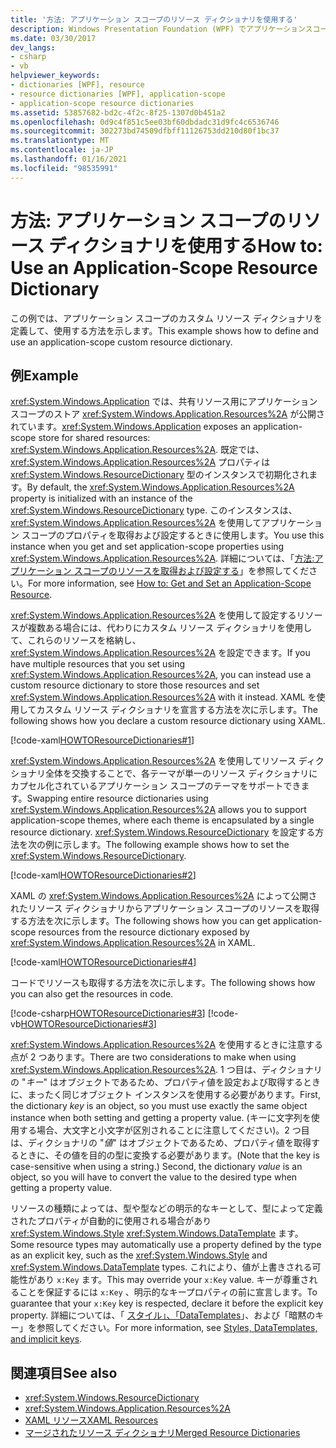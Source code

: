 ```yaml
---
title: '方法: アプリケーション スコープのリソース ディクショナリを使用する'
description: Windows Presentation Foundation (WPF) でアプリケーションスコープのカスタム リソース ディクショナリを定義して使用する方法について説明します。
ms.date: 03/30/2017
dev_langs:
- csharp
- vb
helpviewer_keywords:
- dictionaries [WPF], resource
- resource dictionaries [WPF], application-scope
- application-scope resource dictionaries
ms.assetid: 53857682-bd2c-4f2c-8f25-1307d0b451a2
ms.openlocfilehash: 0d9c4f851c5ee03bf60dbdadc31d9fc4c6536746
ms.sourcegitcommit: 302273bd74509dfbff11126753dd210d80f1bc37
ms.translationtype: MT
ms.contentlocale: ja-JP
ms.lasthandoff: 01/16/2021
ms.locfileid: "98535991"
---
```

# <a name="how-to-use-an-application-scope-resource-dictionary"></a><span data-ttu-id="c97c6-103">方法: アプリケーション スコープのリソース ディクショナリを使用する</span><span class="sxs-lookup"><span data-stu-id="c97c6-103">How to: Use an Application-Scope Resource Dictionary</span></span>

<span data-ttu-id="c97c6-104">この例では、アプリケーション スコープのカスタム リソース ディクショナリを定義して、使用する方法を示します。</span><span class="sxs-lookup"><span data-stu-id="c97c6-104">This example shows how to define and use an application-scope custom resource dictionary.</span></span>  
  
## <a name="example"></a><span data-ttu-id="c97c6-105">例</span><span class="sxs-lookup"><span data-stu-id="c97c6-105">Example</span></span>  

 <span data-ttu-id="c97c6-106"><xref:System.Windows.Application> では、共有リソース用にアプリケーション スコープのストア <xref:System.Windows.Application.Resources%2A> が公開されています。</span><span class="sxs-lookup"><span data-stu-id="c97c6-106"><xref:System.Windows.Application> exposes an application-scope store for shared resources: <xref:System.Windows.Application.Resources%2A>.</span></span> <span data-ttu-id="c97c6-107">既定では、<xref:System.Windows.Application.Resources%2A> プロパティは <xref:System.Windows.ResourceDictionary> 型のインスタンスで初期化されます。</span><span class="sxs-lookup"><span data-stu-id="c97c6-107">By default, the <xref:System.Windows.Application.Resources%2A> property is initialized with an instance of the <xref:System.Windows.ResourceDictionary> type.</span></span> <span data-ttu-id="c97c6-108">このインスタンスは、<xref:System.Windows.Application.Resources%2A> を使用してアプリケーション スコープのプロパティを取得および設定するときに使用します。</span><span class="sxs-lookup"><span data-stu-id="c97c6-108">You use this instance when you get and set application-scope properties using <xref:System.Windows.Application.Resources%2A>.</span></span> <span data-ttu-id="c97c6-109">詳細については、「[方法:アプリケーション スコープのリソースを取得および設定する](/previous-versions/dotnet/netframework-4.0/aa348547(v=vs.100))」を参照してください。</span><span class="sxs-lookup"><span data-stu-id="c97c6-109">For more information, see [How to: Get and Set an Application-Scope Resource](/previous-versions/dotnet/netframework-4.0/aa348547(v=vs.100)).</span></span>
  
 <span data-ttu-id="c97c6-110"><xref:System.Windows.Application.Resources%2A> を使用して設定するリソースが複数ある場合には、代わりにカスタム リソース ディクショナリを使用して、これらのリソースを格納し、<xref:System.Windows.Application.Resources%2A> を設定できます。</span><span class="sxs-lookup"><span data-stu-id="c97c6-110">If you have multiple resources that you set using <xref:System.Windows.Application.Resources%2A>, you can instead use a custom resource dictionary to store those resources and set <xref:System.Windows.Application.Resources%2A> with it instead.</span></span> <span data-ttu-id="c97c6-111">XAML を使用してカスタム リソース ディクショナリを宣言する方法を次に示します。</span><span class="sxs-lookup"><span data-stu-id="c97c6-111">The following shows how you declare a custom resource dictionary using XAML.</span></span>
  
 [!code-xaml[HOWTOResourceDictionaries#1](~/samples/snippets/csharp/VS_Snippets_Wpf/HowToResourceDictionaries/CSharp/MyResourceDictionary.xaml#1)]  
  
 <span data-ttu-id="c97c6-112"><xref:System.Windows.Application.Resources%2A> を使用してリソース ディクショナリ全体を交換することで、各テーマが単一のリソース ディクショナリにカプセル化されているアプリケーション スコープのテーマをサポートできます。</span><span class="sxs-lookup"><span data-stu-id="c97c6-112">Swapping entire resource dictionaries using <xref:System.Windows.Application.Resources%2A> allows you to support application-scope themes, where each theme is encapsulated by a single resource dictionary.</span></span> <span data-ttu-id="c97c6-113"><xref:System.Windows.ResourceDictionary> を設定する方法を次の例に示します。</span><span class="sxs-lookup"><span data-stu-id="c97c6-113">The following example shows how to set the <xref:System.Windows.ResourceDictionary>.</span></span>  
  
 [!code-xaml[HOWTOResourceDictionaries#2](~/samples/snippets/csharp/VS_Snippets_Wpf/HowToResourceDictionaries/CSharp/App.xaml#2)]  
  
 <span data-ttu-id="c97c6-114">XAML の <xref:System.Windows.Application.Resources%2A> によって公開されたリソース ディクショナリからアプリケーション スコープのリソースを取得する方法を次に示します。</span><span class="sxs-lookup"><span data-stu-id="c97c6-114">The following shows how you can get application-scope resources from the resource dictionary exposed by <xref:System.Windows.Application.Resources%2A> in XAML.</span></span>  
  
 [!code-xaml[HOWTOResourceDictionaries#4](~/samples/snippets/csharp/VS_Snippets_Wpf/HowToResourceDictionaries/CSharp/MainWindow.xaml#4)]  
  
 <span data-ttu-id="c97c6-115">コードでリソースも取得する方法を次に示します。</span><span class="sxs-lookup"><span data-stu-id="c97c6-115">The following shows how you can also get the resources in code.</span></span>  
  
 [!code-csharp[HOWTOResourceDictionaries#3](~/samples/snippets/csharp/VS_Snippets_Wpf/HowToResourceDictionaries/CSharp/MainWindow.xaml.cs#3)]
 [!code-vb[HOWTOResourceDictionaries#3](~/samples/snippets/visualbasic/VS_Snippets_Wpf/HowToResourceDictionaries/VB/MainWindow.xaml.vb#3)]  
  
 <span data-ttu-id="c97c6-116"><xref:System.Windows.Application.Resources%2A> を使用するときに注意する点が 2 つあります。</span><span class="sxs-lookup"><span data-stu-id="c97c6-116">There are two considerations to make when using <xref:System.Windows.Application.Resources%2A>.</span></span> <span data-ttu-id="c97c6-117">1 つ目は、ディクショナリの "*キー*" はオブジェクトであるため、プロパティ値を設定および取得するときに、まったく同じオブジェクト インスタンスを使用する必要があります。</span><span class="sxs-lookup"><span data-stu-id="c97c6-117">First, the dictionary *key* is an object, so you must use exactly the same object instance when both setting and getting a property value.</span></span> <span data-ttu-id="c97c6-118">(キーに文字列を使用する場合、大文字と小文字が区別されることに注意してください)。2 つ目は、ディクショナリの "*値*" はオブジェクトであるため、プロパティ値を取得するときに、その値を目的の型に変換する必要があります。</span><span class="sxs-lookup"><span data-stu-id="c97c6-118">(Note that the key is case-sensitive when using a string.) Second, the dictionary *value* is an object, so you will have to convert the value to the desired type when getting a property value.</span></span>  

<span data-ttu-id="c97c6-119">リソースの種類によっては、型や型などの明示的なキーとして、型によって定義されたプロパティが自動的に使用される場合があり <xref:System.Windows.Style> <xref:System.Windows.DataTemplate> ます。</span><span class="sxs-lookup"><span data-stu-id="c97c6-119">Some resource types may automatically use a property defined by the type as an explicit key, such as the <xref:System.Windows.Style> and <xref:System.Windows.DataTemplate> types.</span></span> <span data-ttu-id="c97c6-120">これにより、値が上書きされる可能性があり `x:Key` ます。</span><span class="sxs-lookup"><span data-stu-id="c97c6-120">This may override your `x:Key` value.</span></span> <span data-ttu-id="c97c6-121">キーが尊重されることを保証するには `x:Key` 、明示的なキープロパティの前に宣言します。</span><span class="sxs-lookup"><span data-stu-id="c97c6-121">To guarantee that your `x:Key` key is respected, declare it before the explicit key property.</span></span> <span data-ttu-id="c97c6-122">詳細については、「 [スタイル」、「DataTemplates](../advanced/xaml-resources-define.md#styles-datatemplates-and-implicit-keys)」、および「暗黙のキー」を参照してください。</span><span class="sxs-lookup"><span data-stu-id="c97c6-122">For more information, see [Styles, DataTemplates, and implicit keys](../advanced/xaml-resources-define.md#styles-datatemplates-and-implicit-keys).</span></span>

## <a name="see-also"></a><span data-ttu-id="c97c6-123">関連項目</span><span class="sxs-lookup"><span data-stu-id="c97c6-123">See also</span></span>

- <xref:System.Windows.ResourceDictionary>
- <xref:System.Windows.Application.Resources%2A>
- [<span data-ttu-id="c97c6-124">XAML リソース</span><span class="sxs-lookup"><span data-stu-id="c97c6-124">XAML Resources</span></span>](/dotnet/desktop-wpf/fundamentals/xaml-resources-define)
- [<span data-ttu-id="c97c6-125">マージされたリソース ディクショナリ</span><span class="sxs-lookup"><span data-stu-id="c97c6-125">Merged Resource Dictionaries</span></span>](../advanced/merged-resource-dictionaries.md)
